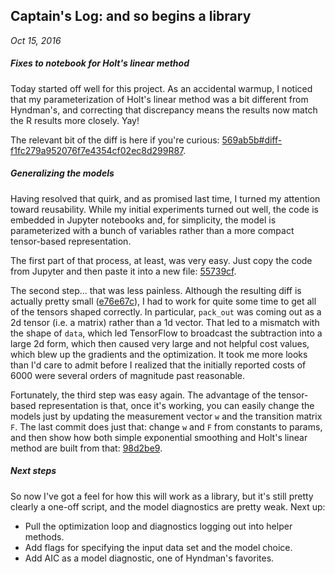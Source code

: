 ## Captain's Log: and so begins a library
*Oct 15, 2016*

##### Fixes to notebook for Holt's linear method

Today started off well for this project. As an accidental warmup, I noticed that my parameterization of Holt's linear method was a bit different from Hyndman's, and correcting that discrepancy means the results now match the R results more closely. Yay!

The relevant bit of the diff is here if you're curious: [569ab5b#diff-f1fc279a952076f7e4354cf02ec8d299R87](https://github.com/mcskinner/ets/commit/569ab5b42554c0e98eec3fbd3cacf9eb5f220ed2#diff-f1fc279a952076f7e4354cf02ec8d299R87).

##### Generalizing the models

Having resolved that quirk, and as promised last time, I turned my attention toward reusability. While my initial experiments turned out well, the code is embedded in Jupyter notebooks and, for simplicity, the model is parameterized with a bunch of variables rather than a more compact tensor-based representation.

The first part of that process, at least, was very easy. Just copy the code from Jupyter and then paste it into a new file: [55739cf](https://github.com/mcskinner/ets/commit/55739cfa4cbcd58f4e1dd3b4abf53c595a4bd303).

The second step... that was less painless. Although the resulting diff is actually pretty small ([e76e67c](https://github.com/mcskinner/ets/commit/e76e67cdcfc2c4e14afc3d70b1c2303027746a65)), I had to work for quite some time to get all of the tensors shaped correctly. In particular, `pack_out` was coming out as a 2d tensor (i.e. a matrix) rather than a 1d vector. That led to a mismatch with the shape of `data`, which led TensorFlow to broadcast the subtraction into a large 2d form, which then caused very large and not helpful cost values, which blew up the gradients and the optimization. It took me more looks than I'd care to admit before I realized that the initially reported costs of 6000 were several orders of magnitude past reasonable.

Fortunately, the third step was easy again. The advantage of the tensor-based representation is that, once it's working, you can easily change the models just by updating the measurement vector `w` and the transition matrix `F`. The last commit does just that: change `w` and `F` from constants to params, and then show how both simple exponential smoothing and Holt's linear method are built from that: [98d2be9](https://github.com/mcskinner/ets/commit/98d2be98dcb48571988bd5a29582b40599d241e8).

##### Next steps

So now I've got a feel for how this will work as a library, but it's still pretty clearly a one-off script, and the model diagnostics are pretty weak. Next up:

* Pull the optimization loop and diagnostics logging out into helper methods.
* Add flags for specifying the input data set and the model choice.
* Add AIC as a model diagnostic, one of Hyndman's favorites.
